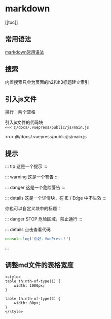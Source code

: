 # markdown

[[toc]]

## 常用语法

[markdown常用语法](https://blog.csdn.net/u011732358/article/details/83098211/)  

## 搜索

内置搜索只会为页面的h2和h3标题建立索引

## 引入js文件

换行：两个空格  

引入js文件的代码块  
`<<< @/docs/.vuepress/public/js/main.js`

<<< @/docs/.vuepress/public/js/main.js


## 提示

::: tip
这是一个提示
:::

::: warning
这是一个警告
:::

::: danger
这是一个危险警告
:::

::: details
这是一个详情块，在 IE / Edge 中不生效
:::

你也可以自定义块中的标题：

::: danger STOP
危险区域，禁止通行
:::

::: details 点击查看代码
```js
console.log('你好，VuePress！')
```
:::

## 调整md文件的表格宽度

```vue
<style>
table th:nth-of-type(1) {
	width: 1000px;
}

table th:nth-of-type(2) {
	width: 80px;
}
</style>
```

